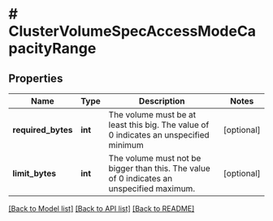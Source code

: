 # # ClusterVolumeSpecAccessModeCapacityRange

## Properties

Name | Type | Description | Notes
------------ | ------------- | ------------- | -------------
**required_bytes** | **int** | The volume must be at least this big. The value of 0 indicates an unspecified minimum | [optional]
**limit_bytes** | **int** | The volume must not be bigger than this. The value of 0 indicates an unspecified maximum. | [optional]

[[Back to Model list]](../../README.md#models) [[Back to API list]](../../README.md#endpoints) [[Back to README]](../../README.md)
